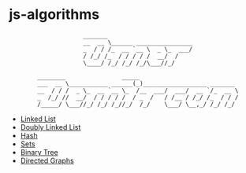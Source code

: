 # js-algorithms

                                                                                
                                                                                
                         _______                                                
                         __  __ \______ ________________                        
                         _  / / /_  __ `__ \  _ \_  ___/                        
                         / /_/ /_  / / / / /  __/  /                            
                         \____/ /_/ /_/ /_/\___//_/                             
                                                                                
            ________                _____                                       
            ___  __ \___________ ______(_)__________________ _______            
            __  / / /  _ \_  __ `__ \_  /__  ___/  ___/  __ `/_  __ \           
            _  /_/ //  __/  / / / / /  / _  /   / /__ / /_/ /_  / / /           
            /_____/ \___//_/ /_/ /_//_/  /_/    \___/ \__,_/ /_/ /_/            
                                                                                
                                                                                

- [Linked List](https://github.com/omeroot/js-algorithms/tree/master/linkedList)
- [Doubly Linked List](https://github.com/omeroot/js-algorithms/tree/master/doubly-linkedList)
- [Hash](https://github.com/omeroot/js-algorithms/tree/master/hashing)
- [Sets](https://github.com/omeroot/js-algorithms/tree/master/sets)
- [Binary Tree](https://github.com/omeroot/js-algorithms/tree/master/binary%20tree)
- [Directed Graphs](https://github.com/omeroot/js-algorithms/tree/master/graphs)
